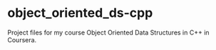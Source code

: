 # object_oriented_ds-cpp
Project files for my course Object Oriented Data Structures in C++ in Coursera.
